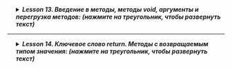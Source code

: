 <details style="margin-left: 20px;">
<summary><strong><em> Lesson 13. Введение в методы, методы void, аргументы и перегрузка методов: (нажмите на треугольник, чтобы развернуть текст)</em></strong></summary>

# Lesson 13

## Введение в Методы в Java

Методы в Java являются одним из фундаментальных инструментов в программировании, позволяющих структурировать и
организовывать код.

### Определение Метода

> - **Что такое Метод:** В Java метод представляет собой блок кода, который выполняет определенную задачу. Он
    определяется в классе и может быть вызван многократно, как внутри класса, так и из других классов.
> - **Структура Метода:** Метод состоит из имени, списка параметров, тела метода и возвращаемого типа (или `void`, если
    метод ничего не возвращает).

### Зачем Нужны Методы

1. **Упрощение Кода:**
    - Методы позволяют разбивать сложные задачи на более мелкие и управляемые части, упрощая тем самым код.

2. **Повторное Использование:**
    - Один и тот же метод может быть вызван несколько раз с разными данными, что способствует повторному использованию
      кода и снижению избыточности.

3. **Улучшение Читаемости:**
    - Хорошо структурированные методы с понятными именами улучшают читаемость кода, делая его более понятным и удобным
      для восприятия.

### Пример Простого Метода

```java
public int add(int a,int b){
        System.out.println(a+b);
        }
```

В этом примере `add` - это метод, который принимает два параметра `a` и `b` и возвращает их сумму. Такой метод может быть
вызван многократно с разными значениями для `a` и `b`.

> <details style="margin-left: 20px;">
> <summary><strong><em> Пример, уже регенный вами в дз: (нажмите на треугольник, чтобы развернуть текст)</em></strong></summary>
>
> Было:
> ```java
> public class TemperatureConverter {
>   public static void main(String[] args) {
>       double celsius = 100;
>       double fahrenheit = 212;
>
>       double celsiusToFahrenheit = (celsius * 9 / 5) + 32;
>       double fahrenheitToCelsius = (fahrenheit - 32) * 5 / 9;
>       System.out.println(celsius + " °C = " + celsiusToFahrenheit + " °F");
>       System.out.println(fahrenheit + " °F = " + fahrenheitToCelsius + " °C");
>   }
> }
> ```
>
>  Стало:
> 
> ```java
>
> public class TemperatureConverter {
>
>     public static void main(String[] args) {
>         double celsius = 100;
>         double fahrenheit = 212;
>
>         System.out.println(celsius + " °C = " + celsiusToFahrenheit(celsius) + " °F");
>         System.out.println(fahrenheit + " °F = " + fahrenheitToCelsius(fahrenheit) + " °C");
>     }
>
>     // Конвертирует температуру из Цельсия в Фаренгейты
>     public static void celsiusToFahrenheit(double celsius) {
>         System.out.println(celsius + " °C = " + ((celsius * 9 / 5) + 32)  + " °F");
>     }
>
>     // Конвертирует температуру из Фаренгейтов в Цельсии
>     public static void fahrenheitToCelsius(double fahrenheit) {
>         System.out.println(fahrenheit + " °F = " +  (fahrenheit - 32) * 5 / 9  + " °C" );
>     }
> }
> ```
> </details>

> <details style="margin-left: 20px;">
> <summary><strong><em> Бытовая Аналогия для Методов в Java: (нажмите на треугольник, чтобы развернуть текст)</em></strong></summary>
> 
> ## Аналогия 1
> 
> Методы в программировании можно сравнить с рецептами в кулинарии.
> 
> ### Сходство с Кулинарным Рецептом
> 
> > - **Четкие Инструкции:** Так же, как кулинарный рецепт содержит четкие инструкции о том, как приготовить блюдо, метод в программировании содержит инструкции для выполнения определенной задачи.
> > - **Повторное Использование:** Как рецепт может использоваться для приготовления блюда многократно, так и метод может быть вызван многократно в программе.
> > - **Передача Ингредиентов (Параметров):** В рецепте ингредиенты адаптируются в зависимости от желаемого количества блюда, аналогично параметрам, передаваемым в метод.
> > - **Результат (Возвращаемое Значение):** Как результатом следования рецепта является готовое блюдо, так результатом выполнения метода может быть возвращаемое значение.
>
> ##  Аналогия 2
>
> Методы в программировании можно сравнить с машиностроительным конвейером.
>
> ### Сходство с Конвейером
>
> > - **Повторяемые Действия:** Так же, как конвейер выполняет одинаковые действия для создания продукта, методы в программировании представляют собой набор инструкций, которые выполняются для достижения определенной задачи.
> > - **Эффективность и Стандартизация:** Конвейер обеспечивает эффективное и стандартное производство, аналогично методам, обеспечивающим стандартный подход к решению задач и повышающим эффективность кода.
> > - **Передача Материалов (Параметров):** Как на конвейер подаются различные материалы для обработки, так в методы передаются параметры, которые затем обрабатываются инструкциями метода.
> > - **Гибкость в Производстве:** Так же, как конвейер может адаптироваться для создания различных продуктов, методы могут быть универсальными и адаптироваться к различным задачам, благодаря передаче разных параметров.
>
> Эта аналогия помогает понять, как методы обеспечивают стандартизированный и эффективный способ решения задач в программировании, аналогично работе конвейера в производстве.
> </details>

> <details style="margin-left: 20px;">
> <summary><strong><em> Пример декомпозиции кода: (нажмите на треугольник, чтобы развернуть текст)</em></strong></summary>
>
> ```java
> public class MainExample {
>     public static void main(String[] args) {
>         // Первое действие
>         for (int i = 0; i < 5; i++) {
>             System.out.println("Повторение: " + i);
>         }
>
>         // Второе действие
>         for (int i = 0; i < 5; i++) {
>             System.out.println("Повторение: " + i);
>         }
>
>         // Третье действие
>         for (int i = 0; i < 5; i++) {
>             System.out.println("Повторение: " + i);
>         }
>     }
> }
> 
> ```
>
> ```java
> public class MethodExample {
>     public static void main(String[] args) {
>         printRepetitions();
>         printRepetitions();
>         printRepetitions();
>     }
>
>     public static void printRepetitions() {
>         for (int i = 0; i < 5; i++) {
>             System.out.println("Повторение: " + i);
>         }
>     }
> }
>
> ```
> </details>

## Основы Методов в Java 

### Синтаксис Объявления Метода

> - **Модификаторы Доступа:** Определяют область видимости метода, например, `public`, `private`, `protected`.
> - **Тип Возвращаемого Значения:** Указывает на тип данных, который метод возвращает. Если метод ничего не возвращает, используется ключевое слово `void`.
> - **Имя Метода:** Следует правилам именования в Java и должно отражать действие, выполняемое методом.
> - **Параметры:** Список входных параметров метода, заключенных в скобки. Метод может не иметь параметров.

### Примеры Простых Методов

```java
public int add(int a,int b){
        System.out.println(a+b);
        }

public void printMessage() {
    System.out.println("Это простой метод");
}
```

Первый метод `add` печатает сумму двух чисел, второй метод `printMessage` печатает сообщение и не возвращает значение.

### Понятие Сигнатуры Метода
 - **Сигнатура Метода:** Уникальная комбинация имени метода и списка его параметров. Не включает возвращаемый тип и модификаторы доступа.
 - **Значение:** Сигнатура используется для определения уникальности методов в классе, особенно при перегрузке методов.

### Возвращаемые Значения и Void Методы
 - **Возвращаемые Значения:** Методы могут возвращать данные любого типа, определенного в их сигнатуре.
 - **Void Методы:** Методы с ключевым словом `void` не возвращают значения. Используются для выполнения действий, 
например, печати сообщения.

> <details style="margin-left: 20px;">
> <summary><strong><em> Бытовая Аналогия: (нажмите на треугольник, чтобы развернуть текст)</em></strong></summary>
>
> ## Бытовая Аналогия 1. 
>
> ### Методы, Возвращающие Значение
>
> > - **Похоже на Покупку в Магазине:** Метод, возвращающий значение, можно сравнить с походом в магазин. Когда вы идете в магазин за конкретным товаром, вы ожидаете вернуться с этим товаром. Так же и метод возвращает результат (товар) после выполнения своих действий (похода в магазин).
>
> ### Void Методы
>
> > - **Похоже на Выполнение Упражнений:** Void метод можно сравнить с выполнением упражнений. Когда вы делаете упражнения, вы не ожидаете получить что-то в руки после их выполнения. Вместо этого, цель упражнений - изменить состояние вашего тела (улучшить здоровье, физическую форму). Аналогично, `void` методы выполняют действия, но не возвращают результат.
>
> Эти аналогии помогают понять разницу между методами, возвращающими значение, и `void` методами: первые возвращают результат, в то время как последние выполняют действия без возвращения конкретного значения.
> 
> ## Бытовая Аналогия 2.
>
> Методы в программировании можно сравнить с различными типами помощников: домашними помощниками и курьерами.
>
> ### Void Методы как Домашние Помощники
>
> > - **Выполнение Работы Без Конкретного "Продукта":** Void методы можно сравнить с домашними помощниками или ассистентами. Такой помощник выполняет работу (например, уборку, готовку), но не приносит вам конкретный физический объект в результате своей работы. Это подобно `void` методам, которые выполняют задачи, но не возвращают никакого значения.
>
> ### Методы с Возвращаемым Значением как Курьеры
>
> > - **Приносят Конкретные "Вещи":** Методы, возвращающие значение, можно сравнить с курьерами или сотрудниками, которые приносят вам что-то конкретное (например, пакет или отчет). Как курьер приносит заказанный товар, так и метод возвращает конкретное значение, результат своей работы.
>
> Эта аналогия помогает понять различие между `void` методами, выполняющими действия без возвращения результата, и методами с возвращаемым значением, предоставляющими конкретный результат их работы.
> </details>

> <details style="margin-left: 20px;">
> <summary><strong><em> Пример кода: (нажмите на треугольник, чтобы развернуть текст)</em></strong></summary>
>
> ```java
> public class ArrayOperations {
>
>     public static void main(String[] args) {
>         int[] numbers = {1, 2, 3, 4, 5};
>
>         // Вызов void метода
>         printSum(numbers);
>
>         // Вызов не-void метода и вывод результата
>         int sum = calculateSum(numbers);
>         System.out.println("Сумма (возвращаемое значение): " + sum);
>     }
>
>     // Void метод для печати суммы элементов массива
>     public static void printSum(int[] array) {
>         int sum = 0;
>         for (int num : array) {
>             sum += num;
>         }
>         System.out.println("Сумма (void метод): " + sum);
>     }
>
>     // Метод, возвращающий сумму элементов массива
>     public static int calculateSum(int[] array) {
>         int sum = 0;
>         for (int num : array) {
>             sum += num;
>         }
>         return sum;
>     }
> }
>
> ```
> </details>

### Передача Аргументов в Методы
 - **Значение По Значению:** В Java все примитивные типы передаются по значению. Это означает, что копия значения передается в метод.
 - **Значение По Ссылке:** Объекты передаются по ссылке, что позволяет методам влиять на состояние переданных объектов.

> <details style="margin-left: 20px;">
> <summary><strong><em> Пример кода: (нажмите на треугольник, чтобы развернуть текст)</em></strong></summary>
>
> ```java
> public class ArrayModificationExample {
>
>     public static void main(String[] args) {
>         int[] numbers = {1, 2, 3, 4, 5};
>
>         System.out.println("Массив до изменения: " + java.util.Arrays.toString(numbers));
>
>         // Вызов метода, изменяющего массив
>         modifyArray(numbers);
>
>         System.out.println("Массив после изменения: " + java.util.Arrays.toString(numbers));
>     }
>
>     // Void метод, который изменяет массив
>     public static void modifyArray(int[] array) {
>         // Пример изменения: увеличиваем каждый элемент массива на 10
>         for (int i = 0; i < array.length; i++) {
>             array[i] += 10;
>         }
>    }
> }
>
> ```
> </details>

> <details style="margin-left: 20px;">
> <summary><strong><em> Бытовая Аналогия: (нажмите на треугольник, чтобы развернуть текст)</em></strong></summary>
>
> ## Аналогия 1. 
>
> Аргументы, передаваемые в методы, можно сравнить с ингредиентами рецепта или материалами для ремонта.
>
> ### Ингредиенты Рецепта как Примитивные Типы (Передача по Значению)
> > - **Одноразовое Использование:** Представьте, что вы передаете кулинару ингредиенты для приготовления блюда. Как
      только ингредиенты добавлены в блюдо, они не могут быть возвращены в исходном виде. Это похоже на передачу
      примитивных типов данных в метод: копия значения передается, и изменения не затрагивают исходный аргумент.
> ### Материалы для Ремонта как Объекты (Передача по Ссылке)
> > - **Изменение Состояния:** Теперь представьте, что вы даете ремонтнику инструменты для работы. Ремонтник использует
      эти инструменты, возможно, изнашивая их или меняя их состояние. Это похоже на передачу объектов в методы в
      программировании. Передается ссылка на объект, и любые изменения в методе отражаются на самом объекте.
> 
> Эта аналогия помогает понять разницу между передачей аргументов по значению и по ссылке в программировании: в первом
> случае передается копия значения (как ингредиенты), во втором - доступ к самому объекту (как инструменты).
>
> ## Аналогия 2. 
> Аргументы в методах можно сравнить с заказом в ресторане или с документами, предоставляемыми для обработки.
>
> ### Заказ в Ресторане как Примитивные Типы (Передача по Значению)
> > - **Индивидуальное Исполнение:** Представьте, что вы делаете заказ в ресторане, например, стейк средней прожарки.
      Заказ - это ваше значение, которое передается повару (методу). Повар готовит стейк согласно заказу, но сам заказ
      не изменяется. Это похоже на передачу примитивных типов данных в метод: метод получает значение (заказ), но
      оригинальный заказ остаётся неизменным.
>
> ### Документы для Обработки как Объекты (Передача по Ссылке)
>  - **Изменение Содержимого:** Теперь представьте, что вы предоставляете бухгалтеру пачку документов для отчетности.
      Бухгалтер (метод) работает с этими документами, изменяя их содержимое или дополняя. После обработки содержимое
      документов изменилось. Это аналогия передачи объектов в методы программирования: метод работает непосредственно с
      объектом (документами), изменяя его состояние.
>
> Эта аналогия помогает понять разницу между передачей аргументов по значению и по ссылке: в первом случае метод
> работает с копией данных (заказ в ресторане), во втором - непосредственно с объектом (документы для обработки).
>
> </details>

> <details style="margin-left: 20px;">
> <summary><strong><em> Пример декомпозиции: (нажмите на треугольник, чтобы развернуть текст)</em></strong></summary>
>
> Было:
>  ```java
> public class MainClass {
>     public static void main(String[] args) {
>         // Вывод приветствия
>         System.out.println("Привет, мир!");
>
>         // Печать числа 5 в квадрате
>         int number = 5;
>         int square = number * number;
>         System.out.println("Квадрат числа " + number + " равен " + square);
>
>         // Перевод строки в верхний регистр
>         String str = "Привет!";
>         String upperStr = str.toUpperCase();
>         System.out.println(upperStr);
>     }
> }
> ```
>
>  Стало:
>
>  ```java
> public class MainClass {
>
>     public static void main(String[] args) {
>         printGreeting();
>         printSquare(5);
>         printUpperCase("Привет!");
>     }
>
>     // Метод без аргументов
>    public static void printGreeting() {
>         System.out.println("Привет, мир!");
>     }
>
>    // Метод с аргументами
>     public static void printSquare(int number) {
>         int square = number * number;
>         System.out.println("Квадрат числа " + number + " равен " + square);
>     }
>
>     // Метод с аргументами
>     public static void printUpperCase(String str) {
>         String upperStr = str.toUpperCase();
>         System.out.println(upperStr);
>     }
> }
>  ```
> </details>

В Java аргументы методов являются ключевым компонентом для передачи данных в методы и взаимодействия с ними. Понимание, как работают аргументы, важно для эффективного использования методов.

#### Использование Аргументов в Методе

 - **Передача Аргументов:** При вызове метода, аргументы передаются методу в том порядке, в котором они указаны в определении метода.
 - **Внутри Метода:** Аргументы используются в методе как локальные переменные. Их можно читать и (если они не являются примитивными типами или не объявлены как `final`) изменять.

#### Примеры Методов с Аргументами
 - **Метод с Одним Аргументом:**
   ```java
   public void printMessage(String message) {
       System.out.println(message);
   }
   ```

  Метод принимает один аргумент `message` и выводит его.


 - **Метод с Несколькими Аргументами Разного Типа:**
   ```java
   public void printDetails(String name, int age) {
      System.out.println("Name: " + name + ", Age: " + age);
   }
   ```
  Метод принимает два аргумента: строку `name` и целое число `age`.


#### Методы с Несколькими Аргументами Одного Типа

- **Пример с Тремя Аргументами Одного Типа:**
  ```java
   public void printCoordinates(int x, int y, int z) {
       System.out.println("Координаты: X=" + x + ", Y=" + y + ", Z=" + z);
   }
   ```
   В этом примере метод `printCoordinates` принимает три целочисленных аргумента. Каждый аргумент представляет собой координату в трехмерном пространстве. Метод затем выводит эти координаты.

 - **Работа с Аргументами:**
   - Каждый аргумент внутри метода используется как отдельная переменная.
   - Метод может выполнять различные операции с этими аргументами, например, вычислять их сумму или среднее значение.

#### Важные Моменты

 - **Ясность Именования:** При работе с несколькими аргументами одного типа важно давать им понятные и описательные имена, чтобы код был читаемым.
 - **Порядок Аргументов:** Порядок, в котором аргументы перечислены в определении метода, имеет значение. При вызове метода аргументы должны быть переданы в том же порядке.

<details style="margin-left: 20px;">
<summary><strong><em> Пример использования нескольких аргументов: (нажмите на треугольник, чтобы развернуть текст)</em></strong></summary>

```java
public class DistanceCalculator {

    public static void main(String[] args) {
        // кооржинаты точки 1
        double[] point1 = {1.0, 2.0, 3.0};
        // кооржинаты точки 1
        double[] point2 = {4.0, 5.0, 6.0};

        calculateDistance(point1, point2);
    }

    // Метод для вычисления расстояния между двумя точками в 3D пространстве
    public static void calculateDistance(double[] point1, double[] point2) {
        if (point1.length != 3 || point2.length != 3) {
            System.err.println("Каждая точка должна иметь три координаты.");
            // останавливаем выполнение метода
            return;
        }

        double distance =  Math.sqrt(Math.pow(point2[0] - point1[0], 2) +
                         Math.pow(point2[1] - point1[1], 2) +
                         Math.pow(point2[2] - point1[2], 2));
        System.out.println("Расстояние между точками: " + distance);
    }
}

```
</details>

#### Заключение

Понимание работы аргументов в методах позволяет более гибко управлять данными в программе. Методы с разными аргументами увеличивают многозадачность и универсальность кода, обеспечивая возможность его повторного использования в различных контекстах.




## Параметры и Перегрузка Методов в Java 

### Работа с Параметрами

**Обязательные и Необязательные Аргументы:** В Java все параметры, указанные в определении метода, являются
обязательными. Для реализации необязательных параметров используются перегруженные методы или методы с переменным числом
аргументов (varargs).

### Перегрузка Методов

 - **Определение:** Перегрузка методов (Method Overloading) в Java - это возможность создавать несколько методов с одинаковым именем, но с разными параметрами (разное количество или типы параметров).
 - **Примеры:**
>   ```java
>   public void print(String message) { /*...*/ }
>   public void print(String message, int times) { /*...*/ }
>   ```
> 
Оба метода называются `print`, но имеют разные параметры. 
**Правила:**
 - Перегруженные методы должны отличаться количеством или типом параметров.
 - Недопустимо иметь перегруженные методы, отличающиеся только возвращаемым типом.

### Важность Перегрузки Методов

 - **Гибкость:** Перегрузка методов позволяет использовать одно и то же имя метода для различных вариаций его выполнения, что упрощает чтение и понимание кода.
 - **Удобство:** Улучшает пользовательский опыт при работе с классами и объектами, предоставляя разные способы для достижения одной цели.
 - **Читаемость и Организация Кода:** Помогает организовать код более логично, группируя похожие действия под одним именем метода.

</details>

------

<details style="margin-left: 20px;">
<summary><strong><em> Lesson 14. Ключевое слово return. Методы с возвращаемым типом значения: (нажмите на треугольник, чтобы развернуть текст)</em></strong></summary>

# Lesson14

### Введение: Void Методы и Методы с Возвращаемым Типом в Java

#### Краткий Обзор `Void` Методов

- **Определение:** `Void` методы в Java - это методы, которые не возвращают значение. Они обычно используются для
  выполнения операций, таких как вывод данных на экран или запись в лог-файл.
- **Примеры в Мобильных Приложениях:**
  > - **Обработка Нажатий:** В мобильном приложении методы типа `void` часто используются для обработки событий,
      например, нажатий на кнопки. Например, метод `onClick` может быть `void` и вызываться, когда пользователь нажимает
      на кнопку, инициируя определенное действие.
  >   - **Обновление Интерфейса Пользователя:** Методы, обновляющие элементы пользовательского интерфейса, такие как
        изменение текста в текстовом поле или обновление изображений.

#### Введение в Методы с Возвращаемым Типом

- **Основное Отличие:** В отличие от `void` методов, методы с возвращаемым типом завершают своё выполнение возвращением
  значения. Эти методы могут возвращать данные любого типа, например, числа, строки или объекты.
- **Применение:** Методы с возвращаемым типом широко используются для получения данных, выполнения вычислений и
  возвращения результатов. Например, метод, который вычисляет сумму двух чисел и возвращает результат, или метод,
  который запрашивает данные из базы данных и возвращает результат в виде объекта.
- **Примеры в Мобильных Приложениях:**
  > - **Получение Данных:** Методы, возвращающие данные пользователя, например, метод `getUserProfile`, который
      возвращает профиль пользователя в мобильном приложении.
  >   - **Вычислительные Операции:** Методы для выполнения вычислений, например, расчета расстояния между двумя точками
        на карте.

Это введение в `void` методы и методы с возвращаемым типом в Java дает основу для понимания их различий и способов
применения в реальных приложениях, включая мобильные приложения.

### Основы Методов с Возвращаемым Типом в Java

#### Определение и Назначение Методов с Возвращаемым Типом

 - **Определение:** Методы с возвращаемым типом в Java - это методы, которые завершают своё выполнение возвратом значения. Это контрастирует с `void` методами, которые не возвращают никаких данных.
 - **Назначение:** Такие методы используются для выполнения операций, которые должны предоставить результат, например, вычисление значения, получение данных из источника или обработка входных данных.

#### Синтаксис Объявления Методов с Возвращаемым Типом

 - **Общий Синтаксис:**
```java
public <тип возвращаемого значения> <имя метода>(<параметры>) {
      // тело метода
       return <возвращаемое значение>;
   }
 ```
- **Тип Возвращаемого Значения:** Определяет тип данных, который метод будет возвращать. Это может быть любой допустимый тип данных в Java.

#### Примеры Возвращаемых Типов

- **int:** Возвращает целочисленное значение. 
```java
   public int getMax(int a, int b) {
       return (a > b) ? a : b;
   }
```

- **double:** Возвращает число с плавающей точкой. 
```java
  public double calculateAverage(double[] numbers) {
      double sum = 0;
      for (double num : numbers) {
          sum += num;
      }
      return sum / numbers.length;
  }
```
- **String:** Возвращает строку.

```java
  public String greetUser(String name) {
      return "Привет, " + name + "!";
  }
```

- **boolean:** Возвращает логическое значение `true` или `false`.
```java
public boolean isEven(int number) {
      return number % 2 == 0;
  }
  ```

- **Объекты Классов:** Возвращает объект определенного класса.
 ```java
  public User createUser(String name, int age) {
      return new User(name, age);
  }
  ```

#### Возврат Значения из Методов с Возвращаемым Типом

- **Обязательность Возврата Значения:** Если метод в Java объявлен с возвращаемым типом (кроме `void`), то он обязан возвращать значение этого типа. Не выполнение этого условия приведет к ошибке компиляции.
```java
  public int sum(int a, int b) {
      return a + b; // Возвращает сумму двух чисел
  }
```

- **Возврат Одного Значения:** Как правило, метод может возвращать только одно значение. Например, метод, возвращающий `int`, не может вернуть два или более `int` значений одновременно.

- **Возврат Нескольких Значений:** Если требуется вернуть несколько значений одного типа, можно использовать массив или коллекцию этого типа. Например, для возвращения координат точек можно использовать массив `double[]` или список `List<Double>`.
```java
public double[] getCoordinates() {
      double[] coordinates = {x, y, z};
      return coordinates; // Возвращает массив координат
  }
```

- **Использование Объектов для Сложной Информации:** Для возвращения сложной информации, такой как данные о координатах клиентов для курьера, можно использовать объекты специально созданных классов, которые включают в себя необходимые данные.
```java
  public ClientData getClientData() {
      return new ClientData(id, name, location); // Возвращает объект с информацией о клиенте
  }
```

### Перегрузка Методов с Возвращаемым Типом в Java 

#### Перегрузка Методов с Разными Возвращаемыми Типами

 - **Определение:** Перегрузка методов (Method Overloading) - это создание нескольких методов с одинаковым именем, но разными списками параметров в одном классе. Возвращаемые типы могут быть одинаковыми или разными, но для перегрузки ключевым фактором является различие в параметрах.
 - **Примеры:**
>   ```java
>   public int multiply(int a, int b) { /*...*/ }
>   public double multiply(double a, double b) { /*...*/ }
>   ```
  Оба метода выполняют умножение, но принимают разные типы аргументов.

#### Сценарии Использования Перегруженных Методов

 - **Гибкость:** Перегрузка методов позволяет использовать одно и то же имя метода для различных вариаций его выполнения, что упрощает чтение кода и его использование.
 - **Примеры Сценариев:**
Методы для обработки разных типов данных (например, числовые и строковые версии метода).
   - Методы с разным количеством параметров, предоставляющие большую гибкость.

> <details style="margin-left: 20px;">
> <summary><strong><em> Пример использования нескольких аргументов: (нажмите на треугольник, чтобы развернуть текст)</em></strong></summary>
>
> ### Бытовая Аналогия для Перегрузки Методов с Разными Возвращаемыми Типами
>
>#### Аналогия с Универсальным Инструментом
>
> - **Определение:** Представьте универсальный инструмент, например, мультитул, который может выполнять разные функции в
    зависимости от используемой насадки.
> - **Примеры в Реальной Жизни:**
    >   - Как мультитул с разными насадками может выполнять различные задачи (отвертка, нож, пилка), так и перегруженный
    метод может выполнять разные операции в зависимости от типа и количества параметров.
    >
> - **Пример с Кулинарным Процессором:**
  >     - Кулинарный процессор с разными насадками: одна насадка измельчает овощи (возвращает нарезанные овощи), другая
  взбивает крем (возвращает готовый крем). Это похоже на перегрузку методов, где один метод `process` может возвращать
  разные типы результатов в зависимости от параметров.
> - **Важность в Программировании:**
    >   - Так же, как мультитул упрощает работу, не требуя от вас нескольких отдельных инструментов, перегруженные
    методы упрощают структуру программы, позволяя использовать одно и то же имя для методов, выполняющих различные
    функции с разными типами данных.
>
> </details>
</details>